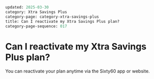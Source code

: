 ```meta
updated: 2025-03-30
category: Xtra Savings Plus
category-page: category-xtra-savings-plus
title: Can I reactivate my Xtra Savings Plus plan? 
category-page-sequence: 017
```

# Can I reactivate my Xtra Savings Plus plan? 

You can reactivate your plan anytime via the Sixty60 app or website. 

